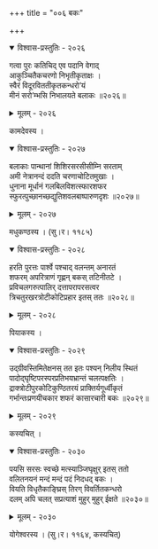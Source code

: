 +++
title = "००६ बकः"

+++



<details open><summary>विश्वास-प्रस्तुतिः - २०२६</summary>

गत्वा पुरः कतिचिद् एव पदानि वेगाद्  
आकुञ्चितैकचरणो निभृतीकृताक्षः ।  
स्वैरं विदूरविततीकृतकन्धरो’यं  
मीनं सरो’म्भसि निभालयते बलाकः ॥२०२६॥
</details>

<details><summary>मूलम् - २०२६</summary>

गत्वा पुरः कतिचिद् एव पदानि वेगाद्  
आकुञ्चितैकचरणो निभृतीकृताक्षः ।  
स्वैरं विदूरविततीकृतकन्धरो’यं  
मीनं सरो’म्भसि निभालयते बलाकः ॥२०२६॥
</details>


कामदेवस्य ।   



<details open><summary>विश्वास-प्रस्तुतिः - २०२७</summary>

बलाकाः पान्थानां शिशिरसरसीसीम्नि सरताम्   
अमी नेत्रानन्दं ददति चरणाचोटितमुखाः ।  
धुनाना मूर्धानं गलबिलविशत्स्फारशफर  
स्फुरत्पुच्छानच्छद्युतिशवलबाष्पारुणदृशः ॥२०२७॥
</details>

<details><summary>मूलम् - २०२७</summary>

बलाकाः पान्थानां शिशिरसरसीसीम्नि सरताम्   
अमी नेत्रानन्दं ददति चरणाचोटितमुखाः ।  
धुनाना मूर्धानं गलबिलविशत्स्फारशफर  
स्फुरत्पुच्छानच्छद्युतिशवलबाष्पारुणदृशः ॥२०२७॥
</details>


मधुकण्ठस्य । (सु।र। ११८५)  



<details open><summary>विश्वास-प्रस्तुतिः - २०२८</summary>

हरति पुरत्तः पार्श्वे पश्चाद् वलन्तम् अनारतं  
शफरम् अपरित्राणं गृह्णन् बकस् तटिनीतटे ।  
प्रविचलगरुत्पालिर् दत्तापरापरसत्वर  
त्रिचतुरखरत्रोटीकोटिप्रहार इतस् ततः ॥२०२८॥
</details>

<details><summary>मूलम् - २०२८</summary>

हरति पुरत्तः पार्श्वे पश्चाद् वलन्तम् अनारतं  
शफरम् अपरित्राणं गृह्णन् बकस् तटिनीतटे ।  
प्रविचलगरुत्पालिर् दत्तापरापरसत्वर  
त्रिचतुरखरत्रोटीकोटिप्रहार इतस् ततः ॥२०२८॥
</details>


पियाकस्य ।  



<details open><summary>विश्वास-प्रस्तुतिः - २०२९</summary>

उद्ग्रीवस्तिमितेक्षनस् तत इतः पश्यन् निलीय स्थितं  
पादोद्घृष्टिपरस्परप्रतिभयभ्रान्तं चलत्पक्षतिः ।  
द्राक्त्रोटीपुरकोटिकुण्ठितरयं प्राक्तिर्यगूर्ध्वीकृतं  
गर्भान्तःप्रणयीचकार शफरं कासारचारी बकः ॥२०२९॥
</details>

<details><summary>मूलम् - २०२९</summary>

उद्ग्रीवस्तिमितेक्षनस् तत इतः पश्यन् निलीय स्थितं  
पादोद्घृष्टिपरस्परप्रतिभयभ्रान्तं चलत्पक्षतिः ।  
द्राक्त्रोटीपुरकोटिकुण्ठितरयं प्राक्तिर्यगूर्ध्वीकृतं  
गर्भान्तःप्रणयीचकार शफरं कासारचारी बकः ॥२०२९॥
</details>


कस्यचित् ।   



<details open><summary>विश्वास-प्रस्तुतिः - २०३०</summary>

पयसि सरसः स्वच्छे मत्स्याञ्जिघृक्षुर् इतस् ततो  
वलितनयनं मन्दं मन्दं पदं निदधद् बकः ।  
वियति विधृतैकाङ्घ्रिस् तिरग् विवर्तितकन्धरो  
दलम् अपि चलत् सप्रत्याशं मुहुर् मुहुर् ईक्षते ॥२०३०॥
</details>

<details><summary>मूलम् - २०३०</summary>

पयसि सरसः स्वच्छे मत्स्याञ्जिघृक्षुर् इतस् ततो  
वलितनयनं मन्दं मन्दं पदं निदधद् बकः ।  
वियति विधृतैकाङ्घ्रिस् तिरग् विवर्तितकन्धरो  
दलम् अपि चलत् सप्रत्याशं मुहुर् मुहुर् ईक्षते ॥२०३०॥
</details>


योगेश्वरस्य । (सु।र। ११६४, कस्यचित्)  